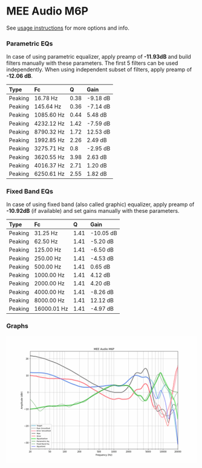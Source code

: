 # MEE Audio M6P
See [usage instructions](https://github.com/jaakkopasanen/AutoEq#usage) for more options and info.

### Parametric EQs
In case of using parametric equalizer, apply preamp of **-11.93dB** and build filters manually
with these parameters. The first 5 filters can be used independently.
When using independent subset of filters, apply preamp of **-12.06 dB**.

| Type    | Fc         |    Q | Gain     |
|:--------|:-----------|:-----|:---------|
| Peaking | 16.78 Hz   | 0.38 | -9.18 dB |
| Peaking | 145.64 Hz  | 0.36 | -7.14 dB |
| Peaking | 1085.60 Hz | 0.44 | 5.48 dB  |
| Peaking | 4232.12 Hz | 1.42 | -7.59 dB |
| Peaking | 8790.32 Hz | 1.72 | 12.53 dB |
| Peaking | 1992.85 Hz | 2.26 | 2.49 dB  |
| Peaking | 3275.71 Hz | 0.8  | -2.95 dB |
| Peaking | 3620.55 Hz | 3.98 | 2.63 dB  |
| Peaking | 4016.37 Hz | 2.71 | 1.20 dB  |
| Peaking | 6250.61 Hz | 2.55 | 1.82 dB  |

### Fixed Band EQs
In case of using fixed band (also called graphic) equalizer, apply preamp of **-10.92dB**
(if available) and set gains manually with these parameters.

| Type    | Fc          |    Q | Gain      |
|:--------|:------------|:-----|:----------|
| Peaking | 31.25 Hz    | 1.41 | -10.05 dB |
| Peaking | 62.50 Hz    | 1.41 | -5.20 dB  |
| Peaking | 125.00 Hz   | 1.41 | -6.50 dB  |
| Peaking | 250.00 Hz   | 1.41 | -4.53 dB  |
| Peaking | 500.00 Hz   | 1.41 | 0.65 dB   |
| Peaking | 1000.00 Hz  | 1.41 | 4.12 dB   |
| Peaking | 2000.00 Hz  | 1.41 | 4.20 dB   |
| Peaking | 4000.00 Hz  | 1.41 | -8.26 dB  |
| Peaking | 8000.00 Hz  | 1.41 | 12.12 dB  |
| Peaking | 16000.01 Hz | 1.41 | -4.97 dB  |

### Graphs
![](./MEE%20Audio%20M6P.png)